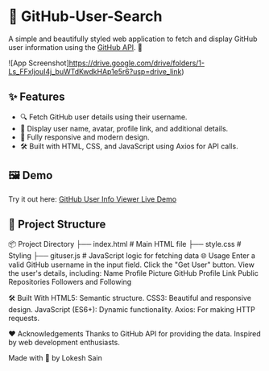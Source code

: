 # 🚀 GitHub-User-Search

A simple and beautifully styled web application to fetch and display GitHub user information using the [GitHub API](https://docs.github.com/en/rest). 🌟

![App Screenshot]https://drive.google.com/drive/folders/1-Ls_FFxljouI4j_buWTdKwdkHAp1e5r6?usp=drive_link) 

## ✨ Features
- 🔍 Fetch GitHub user details using their username.
- 👤 Display user name, avatar, profile link, and additional details.
- 📱 Fully responsive and modern design.
- 🛠 Built with HTML, CSS, and JavaScript using Axios for API calls.

## 🖼️ Demo
Try it out here: [GitHub User Info Viewer Live Demo](https://drive.google.com/file/d/10eL9A0PG21Coy6zNfPvjfKLVLhs7vVGl/view?usp=drive_link) 

## 📂 Project Structure
📦 Project Directory 
        ├── index.html # Main HTML file 
        ├── style.css # Styling 
        ├── gituser.js # JavaScript logic for fetching data 
🌐 Usage
Enter a valid GitHub username in the input field.
Click the "Get User" button.
View the user's details, including:
Name
Profile Picture
GitHub Profile Link
Public Repositories
Followers and Following

🛠️ Built With
HTML5: Semantic structure.
CSS3: Beautiful and responsive design.
JavaScript (ES6+): Dynamic functionality.
Axios: For making HTTP requests.

❤️ Acknowledgements
Thanks to GitHub API for providing the data.
Inspired by web development enthusiasts.

Made with 💖 by Lokesh Sain

